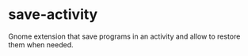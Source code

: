 # save-activity
Gnome extension that save programs in an activity and allow to restore them when needed.
